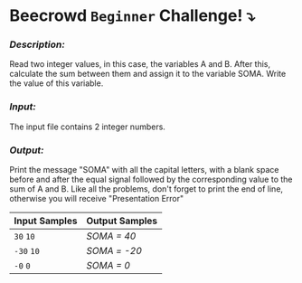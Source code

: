 # Beecrowd `Beginner` Challenge! :arrow_heading_down:

### *Description:*

Read two integer values, in this case, the variables A and B. After this, calculate the sum between them and assign it to the variable SOMA. Write the value of this variable.


### *Input:*

The input file contains 2 integer numbers.

### *Output:*

Print the message "SOMA" with all the capital letters, with a blank space before and after the equal signal followed by the corresponding value to the sum of A and B. Like all the problems, don't forget to print the end of line, otherwise you will receive "Presentation Error"

|  Input Samples |  Output Samples |
|---|---|
|`30` `10` | *SOMA = 40*
|`-30` `10` | *SOMA = -20*
|`-0` `0` | *SOMA = 0*





